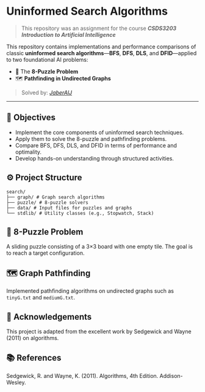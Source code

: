 # Uninformed Search Algorithms

> This repository was an assignment for the course ***CSDS3203  Introduction to Artificial Intelligence***

This repository contains implementations and performance comparisons of classic **uninformed search algorithms**—**BFS**, **DFS**, **DLS**, and **DFID**—applied to two foundational AI problems:

- 🧩 The **8-Puzzle Problem**
- 🗺️ **Pathfinding in Undirected Graphs**

> Solved by: [*JaberAlJ*](https://github.com/JaberAlJ)

---

## 📌 Objectives

- Implement the core components of uninformed search techniques.
- Apply them to solve the 8-puzzle and pathfinding problems.
- Compare BFS, DFS, DLS, and DFID in terms of performance and optimality.
- Develop hands-on understanding through structured activities.

## ⚙️ Project Structure

```
search/
├── graph/ # Graph search algorithms
├── puzzle/ # 8-puzzle solvers
├── data/ # Input files for puzzles and graphs
└── stdlib/ # Utility classes (e.g., Stopwatch, Stack)
```

## 🧩 8-Puzzle Problem

A sliding puzzle consisting of a 3×3 board with one empty tile. The goal is to reach a target configuration.

## 🗺️ Graph Pathfinding

Implemented pathfinding algorithms on undirected graphs such as `tinyG.txt` and `mediumG.txt`.

## 🙏 Acknowledgements
This project is adapted from the excellent work by Sedgewick and Wayne (2011) on algorithms.

## 📚 References
Sedgewick, R. and Wayne, K. (2011). Algorithms, 4th Edition. Addison-Wesley.